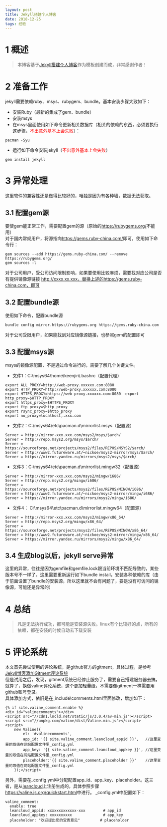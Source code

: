```yaml
---
layout: post
title: Jekyll搭建个人博客
date: 2018-12-25 
tags: 经验  
---
```


# 1 概述

> 本博客基于[Jekyll搭建个人博客](http://baixin.io/2016/10/jekyll_tutorials1/)作为模板创建而成，非常感谢作者！
    
   
# 2 准备工作
jekyll需要依赖ruby、msys、rubygem、bundle。基本安装步骤大致如下：  
* 安装Ruby（最新的集成了gem、bundle）   
* 安装msys  
* 在msys里面使用如下命令更新相关数据库（相关的依赖的东西，必须要执行这步骤，<span style="color:red;">不出意外基本上会失败</span>）：  
```
pacman -Syu  
```

* 运行如下命令安装jekyll（<span style="color:red;">不出意外基本上会失败</span>）  
```
gem install jekyll  
```

# 3 异常处理
这里软件的兼容性还是做得比较好的，唯独是因为有各种墙，数据无法获取。  
## 3.1 配置gem源  
要使gem能正常工作，需要配置gem的源（原始的<https://rubygems.org/>不能用）  
对于国内常规用户，将源指向<https://gems.ruby-china.com/>即可，使用如下命令行：  
```
gem sources --add https://gems.ruby-china.com/ --remove https://rubygems.org/  
gem sources -l  
```

对于公司用户，受公司访问限制影响，如果要使用比较麻烦，需要找对应公司是否有提供镜像源链接 http://xxxx.xx.xxx，替换上述的https://gems.ruby-china.com，即可

## 3.2 配置bundle源  
使用如下命令，配置bundle源  
```
bundle config mirror.https://rubygems.org https://gems.ruby-china.com
```

对于公司受限用户，如果能找到对应镜像源链接，也参照gem的配置即可

## 3.3 配置msys源  
msys的镜像源配置，不是通过命令进行的，需要了解几个关键文件。  
* 文件1：C:\msys64\home\keenjin\\.bashrc（配置代理）  
```
export ALL_PROXY=http://web-proxy.xxxxxx.com:8080  
export HTTP_PROXY=http://web-proxy.xxxxxx.com:8080  
export HTTPS_PROXY=https://web-proxy.xxxxxx.com:8080  export http_proxy=$HTTP_PROXY  
export https_proxy=$HTTPS_PROXY  
export ftp_proxy=$http_proxy  
export rsync_proxy=$http_proxy  
export no_proxy=localhost,.xxx.com
```
* 文件2：C:\msys64\etc\pacman.d\mirrorlist.msys（配置源）  
```
Server = http://mirror-xxx.xxx.com/msys2/msys/$arch/  
Server = http://repo.msys2.org/msys/$arch/  
Server = https://sourceforge.net/projects/msys2/files/REPOS/MSYS2/$arch/  
Server = http://www2.futureware.at/~nickoe/msys2-mirror/msys/$arch/  
Server = https://mirror.yandex.ru/mirrors/msys2/msys/$arch/
```
* 文件3：C:\msys64\etc\pacman.d\mirrorlist.mingw32（配置源）  
```
Server = http://mirror-xxx.xxx.com/msys2/mingw/i686/  
Server = http://repo.msys2.org/mingw/i686/  
Server = https://sourceforge.net/projects/msys2/files/REPOS/MINGW/i686/  
Server = http://www2.futureware.at/~nickoe/msys2-mirror/mingw/i686/  
Server = https://mirror.yandex.ru/mirrors/msys2/mingw/i686/
```

* 文件4： C:\msys64\etc\pacman.d\mirrorlist.mingw64（配置源）  
```
Server = http://mirror-xxx.xxx.com/msys2/mingw/x86_64/  
Server = http://repo.msys2.org/mingw/x86_64/  
Server = https://sourceforge.net/projects/msys2/files/REPOS/MINGW/x86_64/  
Server = http://www2.futureware.at/~nickoe/msys2-mirror/mingw/x86_64/  
Server = https://mirror.yandex.ru/mirrors/msys2/mingw/x86_64/  
```

## 3.4 生成blog以后，jekyll serve异常  
这里的异常，往往是因为gemfile和gemfile.lock跟当前环境不匹配导致的，某些版本号不一样了。这里需要重新运行如下bundle install，安装各种依赖的库（由于前面设置了bundle的安装源，所以这里就不会有问题了，要是没有可访问的镜像源，可能还是异常的）  

# 4 总结  
> 凡是无法执行成功，都可能是安装源失败。linux有个比较好的点，所有的依赖，都在安装的时候自动去下载安装  

# 5 评论系统
本文首先尝试使用的评论系统，是github官方的gitment，具体过程，是参考[Jekyll博客添加Gitment评论系统](https://blog.csdn.net/zhangquan2015/article/details/80178794)  
但是试用之后，发现，gitment系统已经停止服务了，需要自己搭建服务器去搞，就算了，换做valine评论系统，这个更加轻量级，不需要像gitment一样需要用github账号登录。  
具体添加方式，依旧是在_include\comments.html里面修改，增加如下：  
```
{% if site.valine_comment.enable %}
<div id="valinecomments"></div>
<script src="//cdn1.lncld.net/static/js/3.0.4/av-min.js"></script>
<script src="//unpkg.com/valine/dist/Valine.min.js"></script>
<script>
    new Valine({
        el: '#valinecomments',
        app_id: '{{ site.valine_comment.leancloud_appid }}',   //这里变量的取值在网站配置文件里_config.yml
        app_key: '{{ site.valine_comment.leancloud_appkey }}', //这里变量的取值在网站配置文件里_config.yml
        placeholder:'{{ site.valine_comment.placeholder }}'    //这里变量的取值在网站配置文件里_config.yml
    });</script>
```  
另外，需要在_config.yml中分配配置app_id、app_key、placeholder。这三者，是从[leancloud](https://leancloud.cn/dashboard/applist.html#/apps)上注册生成的，具体参照步骤<https://valine.js.org/quickstart.html>中进行。 
_config.yml中配置如下： 
```
valine_comment:
  enable: true
  leancloud_appid: xxxxxxxxxxxxx-xxx        # app_id
  leancloud_appkey: xxxxxxxxxx              # app_key
  placeholder: "欢迎提出您的宝贵意见"         # placeholder
```  
